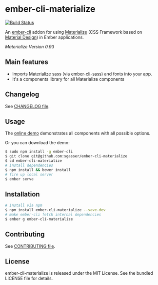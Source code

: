 # ember-cli-materialize

[![Build Status](https://travis-ci.org/sgasser/ember-cli-materialize.svg)](https://travis-ci.org/sgasser/ember-cli-materialize)

An [ember-cli](http://www.ember-cli.com) addon for using [Materialize](http://materializecss.com/) (CSS Framework based on [Material Design](http://www.google.com/design/spec/material-design/introduction.html)) in Ember applications.

*Materialize Version 0.93*

## Main features

* Imports [Materialize](http://materializecss.com/) sass (via [ember-cli-sass](https://www.npmjs.com/package/ember-cli-sass)) and fonts into your app.
* It's a components library for all Materialize components

## Changelog
See [CHANGELOG file](https://github.com/sgasser/ember-cli-materialize/tree/master/CHANGELOG.md).

## Usage
The [online demo](http://sgasser.github.io/ember-cli-materialize) demonstrates all components with all possible options.

Or you can download the demo:
```sh
$ sudo npm install -g ember-cli
$ git clone git@github.com:sgasser/ember-cli-materialize
$ cd ember-cli-materialize
# install dependencies
$ npm install && bower install
# fire up local server
$ ember serve
```

## Installation
```sh
# install via npm
$ npm install ember-cli-materialize --save-dev
# make ember-cli fetch internal dependencies
$ ember g ember-cli-materialize
```

## Contributing
See [CONTRIBUTING file](https://github.com/sgasser/ember-cli-materialize/tree/master/CONTRIBUTING.md).

## License
ember-cli-materialize is released under the MIT License. See the bundled LICENSE file for
details.
